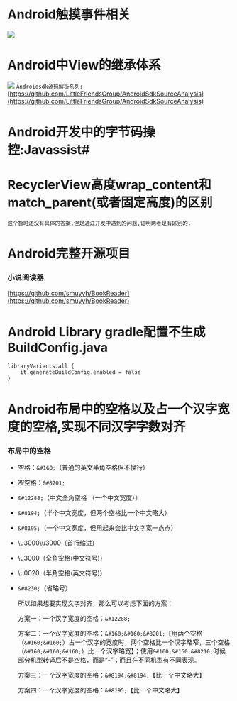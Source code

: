 # Android触摸事件相关 #
![](https://upload-images.jianshu.io/upload_images/623378-4c56f31ce1e37b0e.png?imageMogr2/auto-orient/strip%7CimageView2/2/w/987/format/webp)
# Android中View的继承体系 #
![](https://i.imgur.com/keKfcSv.jpg)
`Androidsdk源码解析系列:` [https://github.com/LittleFriendsGroup/AndroidSdkSourceAnalysis](https://github.com/LittleFriendsGroup/AndroidSdkSourceAnalysis)
# Android开发中的字节码操控:Javassist#

# RecyclerView高度wrap\_content和match\_parent(或者固定高度)的区别 #
    这个暂时还没有具体的答案,但是通过开发中遇到的问题,证明两者是有区别的.

# Android完整开源项目 #
### 小说阅读器 ###
[https://github.com/smuyyh/BookReader](https://github.com/smuyyh/BookReader)
# Android Library gradle配置不生成BuildConfig.java #
    libraryVariants.all {
        it.generateBuildConfig.enabled = false
    }

# Android布局中的空格以及占一个汉字宽度的空格,实现不同汉字字数对齐 #
### 布局中的空格 ###
- 空格：`&#160;`（普通的英文半角空格但不换行）
- 窄空格：`&#8201;`
- `&#12288;`（中文全角空格 （一个中文宽度））
- `&#8194;`（半个中文宽度，但两个空格比一个中文略大）
- `&#8195;`（一个中文宽度，但用起来会比中文字宽一点点）
- \u3000\u3000（首行缩进）
- \u3000（全角空格(中文符号)）
- \u0020（半角空格(英文符号)）
- `&#8230;`（省略号）

	所以如果想要实现文字对齐，那么可以考虑下面的方案：

	方案一：一个汉字宽度的空格：`&#12288;`

	方案二：一个汉字宽度的空格：`&#160;&#160;&#8201;`【用两个空格（`&#160;&#160;`）占一个汉字的宽度时，两个空格比一个汉字略窄，三个空格（`&#160;&#160;&#160;`）比一个汉字略宽】；使用`&#160;&#160;&#8210;`时候部分机型转译后不是空格，而是“-”；而且在不同机型有不同表现。

	方案三：一个汉字宽度的空格：`&#8194;&#8194;`【比一个中文略大】

	方案四：一个汉字宽度的空格：`&#8195;`【比一个中文略大】